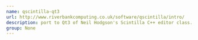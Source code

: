 ```yaml
---
name: qscintilla-qt3
url: http://www.riverbankcomputing.co.uk/software/qscintilla/intro/
description: port to Qt3 of Neil Hodgson's Scintilla C++ editor class. URL : http://www.riverbankcomputing.co.uk/software/qscintilla/intro/ Groups : None
group: None
---
```

